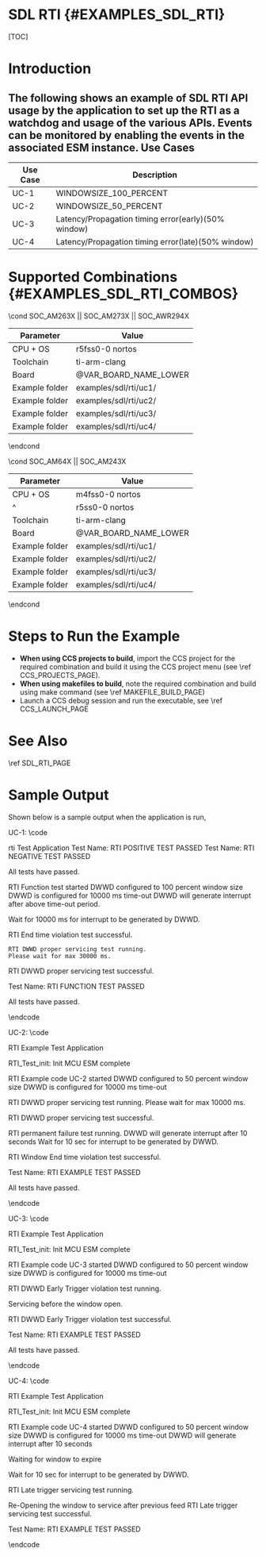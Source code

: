 # SDL RTI {#EXAMPLES_SDL_RTI}

[TOC]

# Introduction

The following shows an example of SDL RTI API usage by the application to set up the RTI as a watchdog and usage of the various APIs.
Events can be monitored by enabling the events in the associated ESM instance.
Use Cases
---------
 Use Case | Description
 ---------|------------
 UC-1     |WINDOWSIZE_100_PERCENT
 UC-2     |WINDOWSIZE_50_PERCENT
 UC-3     |Latency/Propagation timing error(early)(50% window)
 UC-4     |Latency/Propagation timing error(late)(50% window)

# Supported Combinations {#EXAMPLES_SDL_RTI_COMBOS}

\cond SOC_AM263X || SOC_AM273X || SOC_AWR294X

Parameter      | Value
---------------|-----------
CPU + OS       | r5fss0-0 nortos
Toolchain      | ti-arm-clang
Board          | @VAR_BOARD_NAME_LOWER
Example folder |examples/sdl/rti/uc1/
Example folder |examples/sdl/rti/uc2/
Example folder |examples/sdl/rti/uc3/
Example folder |examples/sdl/rti/uc4/

\endcond

\cond SOC_AM64X || SOC_AM243X

 Parameter      | Value
 ---------------|-----------
 CPU + OS       | m4fss0-0 nortos
  ^             | r5ss0-0 nortos
 Toolchain      | ti-arm-clang
 Board          | @VAR_BOARD_NAME_LOWER
 Example folder | examples/sdl/rti/uc1/
 Example folder | examples/sdl/rti/uc2/
 Example folder | examples/sdl/rti/uc3/
 Example folder | examples/sdl/rti/uc4/

\endcond


# Steps to Run the Example

- **When using CCS projects to build**, import the CCS project for the required combination and build it using the CCS project menu (see \ref CCS_PROJECTS_PAGE).
- **When using makefiles to build**, note the required combination and build using make command (see \ref MAKEFILE_BUILD_PAGE)
- Launch a CCS debug session and run the executable, see \ref CCS_LAUNCH_PAGE

# See Also

\ref SDL_RTI_PAGE

# Sample Output

Shown below is a sample output when the application is run,

UC-1:
\code

rti Test Application
Test Name: RTI POSITIVE TEST  PASSED
Test Name: RTI NEGATIVE TEST  PASSED

All tests have passed.

RTI Function test started
    DWWD configured to 100 percent window size
    DWWD is configured for 10000 ms time-out
    DWWD will generate interrupt after above time-out period.

Wait for 10000 ms for interrupt to be generated by DWWD.

RTI End time violation test successful.

    RTI DWWD proper servicing test running.
    Please wait for max 30000 ms.

RTI DWWD proper servicing test successful.

Test Name: RTI FUNCTION TEST  PASSED

 All tests have passed.

\endcode

UC-2:
\code

 RTI Example Test Application

RTI_Test_init: Init MCU ESM complete

RTI Example code UC-2 started
   DWWD configured to 50 percent window size
   DWWD is configured for 10000 ms time-out

RTI DWWD proper servicing test running.
   Please wait for max 10000 ms.

RTI DWWD proper servicing test successful.


RTI permanent failure test running.
   DWWD will generate interrupt after 10 seconds
   Wait for 10 sec for interrupt to be generated by DWWD.

RTI Window End time violation test successful.

Test Name: RTI EXAMPLE TEST  PASSED

 All tests have passed.

\endcode

UC-3:
\code

RTI Example Test Application

RTI_Test_init: Init MCU ESM complete

RTI Example code UC-3 started
   DWWD configured to 50 percent window size
   DWWD is configured for 10000 ms time-out

RTI DWWD Early Trigger violation test running.

Servicing before the window open.

RTI DWWD Early Trigger violation test successful.

Test Name: RTI EXAMPLE TEST  PASSED

All tests have passed.

\endcode

UC-4:
\code

RTI Example Test Application

RTI_Test_init: Init MCU ESM complete

RTI Example code UC-4 started
    DWWD configured to 50 percent window size
    DWWD is configured for 10000 ms time-out
    DWWD will generate interrupt after 10 seconds

Waiting for window to expire

Wait for 10 sec for interrupt to be generated by DWWD.

RTI Late trigger servicing test running.

   Re-Opening the window to service after previous feed
   RTI Late trigger servicing test successful.

Test Name: RTI EXAMPLE TEST  PASSED

\endcode
